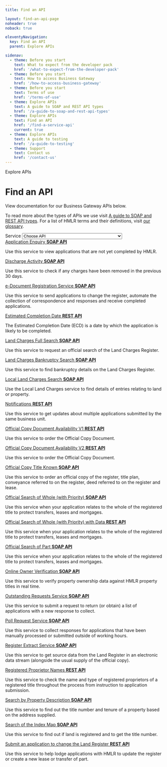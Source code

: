 ```yaml
---
title: Find an API

layout: find-an-api-page
noheader: true
noback: true

eleventyNavigation:
  key: Find an API
  parent: Explore APIs

sidenav:
  - theme: Before you start
    text: What to expect from the developer pack
    href: '/what-to-expect-from-the-developer-pack'
  - theme: Before you start
    text: How to access Business Gateway
    href: '/how-to-access-business-gateway'
  - theme: Before you start
    text: Terms of use
    href: '/terms-of-use'
  - theme: Explore APIs
    text: A guide to SOAP and REST API types
    href: '/a-guide-to-soap-and-rest-api-types'
  - theme: Explore APIs
    text: Find an API
    href: '/find-a-service-api'
    current: true
  - theme: Explore APIs
    text: A guide to testing
    href: '/a-guide-to-testing'
  - theme: Support
    text: Contact us 
    href: '/contact-us'
---
```


<span class="govuk-caption-xl">Explore APIs</span>
<h1 class="govuk-heading-xl">Find an API</h1>
<div class="govuk-grid-row">
  <p class="govuk-body govuk-!-font-weight-regular govuk-!-margin-left-3">View documentation for our Business Gateway APIs below.</p>
  <p class="govuk-body govuk-!-font-weight-regular govuk-!-margin-left-3">To read more about the types of APIs we use visit <a class="govuk-link" href="/a-guide-to-soap-and-rest-api-types">A guide to SOAP and REST API types</a>. For a list of HMLR terms and their definitions, visit <a class="govuk-link" href="/glossary">our glossary</a>.</p>
  <div class="govuk-form-group govuk-!-margin-left-3">
    <label class="govuk-label" for="sort">Service</label>
    <select class="govuk-select" id="sort" name="sort">
      <option value="choose-service-api" selected="selected">Choose API</option>
      <option value="application-enquiry">Application Enquiry</option>
      <option value="discharge-activity">Discharge Activity</option>
      <option value="e-document-registration-service">e-Document Registration Service</option>
      <option value="estimated-completion-date">Estimated Completion Date</option>
      <option value="land-charges-full-search">Land Charges Full Search</option>
      <option value="land-charges-bankruptcy-search">Land Charges Bankruptcy Search</option>
      <option value="local-land-charges-search">Local Land Charges Search</option>
      <option value="official-copy-document-availability-v1">Official Copy Document Availability V1</option>
      <option value="official-copy-document-availability-v2">Official Copy Document Availability V2</option>
      <option value="official-copy-title-known">Official Copy Title Known</option>
      <option value="official-search-of-whole-with-priority">Official Search of Whole (with priority)</option>
      <option value="official-search-of-whole-with-priority-with-data">Official Search if Whole (with priority) with Data</option>
      <option value="official-search-of-part">Official Search of Part</option>
      <option value="online-owner-verification">Online Owner Verification</option>
      <option value="outstanding-requests-service">Outstanding Requests Service</option>
      <option value="poll-request-service">Poll Request Service</option>
      <option value="register-extract-service">Register Extract Service</option>
      <option value="registered-proprietor-names">Registered Proprietor Names</option>
      <option value="search-by-property-description">Search by Property Description</option>
      <option value="search-of-the-index-map">Search of the Index Map</option>
      <option value="submit-an-application-to-change-the-land-register">Submit an application to change the Land Register</option>
    </select>
  </div>
</div>

<div class="govuk-grid-row" data-sortable="application-enquiry">
  <a id="application-enquiry" class="govuk-heading-s govuk-link govuk-!-margin-left-3" href="https://landregistry.github.io/bgtechdoc/services/application_enquiry/">Application Enquiry <strong class="govuk-tag govuk-!-margin-left-3 govuk-tag--blue">SOAP API</strong></a>
  <p class="govuk-body govuk-!-margin-left-3">Use this service to view applications that are not yet completed by HMLR.</p>
</div>

<div class="govuk-grid-row" data-sortable="discharge-activity">
  <a id="discharge-activity" class="govuk-heading-s govuk-link govuk-!-margin-left-3" href="https://landregistry.github.io/bgtechdoc/services/discharge_activity/">Discharge Activity <strong class="govuk-tag govuk-!-margin-left-3 govuk-tag--blue">SOAP API</strong></a>
  <p class="govuk-body govuk-!-margin-left-3">Use this service to check if any charges have been removed in the previous 30 days.</p>
</div>

<div class="govuk-grid-row" data-sortable="e-document-registration-service">
  <a class="govuk-heading-s govuk-link govuk-!-margin-left-3" href="https://landregistry.github.io/bgtechdoc/services/edrs/">e-Document Registration Service <strong class="govuk-tag govuk-!-margin-left-3 govuk-tag--blue">SOAP API</strong></a>
  <p class="govuk-body govuk-!-margin-left-3">Use this service to send applications to change the register, automate the collection of correspondence and responses and receive completed applications.</p>
</div>

<div class="govuk-grid-row" data-sortable="estimated-completion-date">
  <a class="govuk-heading-s govuk-link govuk-!-margin-left-3" href="https://landregistry.github.io/bgtechdoc/services/estimated_completion_date/">Estimated Completion Date <strong class="govuk-tag govuk-!-margin-left-3 govuk-tag--orange">REST API</strong></a>
  <p class="govuk-body govuk-!-margin-left-3">The Estimated Completion Date (ECD) is a date by which the application is likely to be completed.</p>
</div>

<div class="govuk-grid-row" data-sortable="land-charges-full-search">
  <a class="govuk-heading-s govuk-link govuk-!-margin-left-3" href="https://landregistry.github.io/bgtechdoc/services/land_charges_full_search/">Land Charges Full Search <strong class="govuk-tag govuk-!-margin-left-3 govuk-tag--blue">SOAP API</strong></a>
  <p class="govuk-body govuk-!-margin-left-3">Use this service to request an official search of the Land Charges Register.</p>
</div>

<div class="govuk-grid-row" data-sortable="land-charges-bankruptcy-search">
  <a class="govuk-heading-s govuk-link govuk-!-margin-left-3" href="https://landregistry.github.io/bgtechdoc/services/land_charges_bankruptcy_search/">Land Charges Bankruptcy Search <strong class="govuk-tag govuk-!-margin-left-3 govuk-tag--blue">SOAP API</strong></a>
  <p class="govuk-body govuk-!-margin-left-3">Use this service to find bankruptcy details on the Land Charges Register.</p>
</div>

<div class="govuk-grid-row" data-sortable="local-land-charges-search">
  <a class="govuk-heading-s govuk-link govuk-!-margin-left-3" href="https://landregistry.github.io/bgtechdoc/services/local_land_charges_search/">Local Land Charges Search <strong class="govuk-tag govuk-!-margin-left-3 govuk-tag--blue">SOAP API</strong></a>
  <p class="govuk-body govuk-!-margin-left-3">Use the Local Land Charges service to find details of entries relating to land or property.</p>
</div>

<div class="govuk-grid-row" data-sortable="notifications">
  <a class="govuk-heading-s govuk-link govuk-!-margin-left-3" href="/apis/notifications">Notifications <strong class="govuk-tag govuk-!-margin-left-3 govuk-tag--orange">REST API</strong></a>
  <p class="govuk-body govuk-!-margin-left-3">Use this service to get updates about multiple applications submitted by the same business unit.</p>
</div>

<div class="govuk-grid-row" data-sortable="official-copy-document-availability-v1">
  <a class="govuk-heading-s govuk-link govuk-!-margin-left-3" href="https://landregistry.github.io/bgtechdoc/services/official_copy_document_availability_v1/">Official Copy Document Availability V1 <strong class="govuk-tag govuk-!-margin-left-3 govuk-tag--orange">REST API</strong></a>
  <p class="govuk-body govuk-!-margin-left-3">Use this service to order the Official Copy Document.</p>
</div>

<div class="govuk-grid-row" data-sortable="official-copy-document-availability-v2">
  <a class="govuk-heading-s govuk-link govuk-!-margin-left-3" href="https://landregistry.github.io/bgtechdoc/services/official_copy_document_availability_v2/">Official Copy Document Availability V2 <strong class="govuk-tag govuk-!-margin-left-3 govuk-tag--orange">REST API</strong></a>
  <p class="govuk-body govuk-!-margin-left-3">Use this service to order the Official Copy Document.</p>
</div>

<div class="govuk-grid-row" data-sortable="official-copy-title-known">
  <a class="govuk-heading-s govuk-link govuk-!-margin-left-3" href="https://landregistry.github.io/bgtechdoc/services/official_copy_title_known/">Official Copy Title Known <strong class="govuk-tag govuk-!-margin-left-3 govuk-tag--blue">SOAP API</strong></a>
  <p class="govuk-body govuk-!-margin-left-3">Use this service to order an official copy of the register, title plan, conveyance referred to on the register, deed referred to on the register and lease.</p>
</div>

<div class="govuk-grid-row" data-sortable="official-search-of-whole-with-priority">
  <a class="govuk-heading-s govuk-link govuk-!-margin-left-3" href="https://landregistry.github.io/bgtechdoc/services/official_search_of_whole/">Official Search of Whole (with Priority) <strong class="govuk-tag govuk-!-margin-left-3 govuk-tag--blue">SOAP API</strong></a>
  <p class="govuk-body govuk-!-margin-left-3">Use this service when your application relates to the whole of the registered title to protect transfers, leases and mortgages.</p>
</div>

<div class="govuk-grid-row" data-sortable="official-search-of-whole-with-priority-with-data">
  <a class="govuk-heading-s govuk-link govuk-!-margin-left-3" href="https://landregistry.github.io/bgtechdoc/services/official_search_of_whole_rest/">Official Search of Whole (with Priority) with Data <strong class="govuk-tag govuk-!-margin-left-3 govuk-tag--orange">REST API</strong></a>
  <p class="govuk-body govuk-!-margin-left-3">Use this service when your application relates to the whole of the registered title to protect transfers, leases and mortgages.</p>
</div>

<div class="govuk-grid-row" data-sortable="official-search-of-part">
  <a class="govuk-heading-s govuk-link govuk-link govuk-!-margin-left-3" href="https://landregistry.github.io/bgtechdoc/services/official_search_of_part/">Official Search of Part <strong class="govuk-tag govuk-!-margin-left-3 govuk-tag--blue">SOAP API</strong></a>
  <p class="govuk-body govuk-!-margin-left-3">Use this service when your application relates to the whole of the registered title to protect transfers, leases and mortgages.</p>
</div>

<div class="govuk-grid-row" data-sortable="online-owner-verification">
  <a class="govuk-heading-s govuk-link govuk-!-margin-left-3" href="https://landregistry.github.io/bgtechdoc/services/online_owner_verification/">Online Owner Verification <strong class="govuk-tag govuk-!-margin-left-3 govuk-tag--blue">SOAP API</strong></a>
  <p class="govuk-body govuk-!-margin-left-3">Use this service to verify property ownership data against HMLR property titles in real time.</p>
</div>

<div class="govuk-grid-row" data-sortable="outstanding-requests-service">
  <a class="govuk-heading-s govuk-link govuk-!-margin-left-3" href="https://landregistry.github.io/bgtechdoc/services/outstanding_requests_service/">Outstanding Requests Service <strong class="govuk-tag govuk-!-margin-left-3 govuk-tag--blue">SOAP API</strong></a>
  <p class="govuk-body govuk-!-margin-left-3">Use this service to submit a request to return (or obtain) a list of applications with a new response to collect.</p>
</div>

<div class="govuk-grid-row" data-sortable="poll-request-service">
  <a class="govuk-heading-s govuk-link govuk-!-margin-left-3" href="https://landregistry.github.io/bgtechdoc/services/poll_request_service/">Poll Request Service <strong class="govuk-tag govuk-!-margin-left-3 govuk-tag--blue">SOAP API</strong></a>
  <p class="govuk-body govuk-!-margin-left-3">Use this service to collect responses for applications that have been manually processed or submitted outside of working hours.</p>
</div>

<div class="govuk-grid-row" data-sortable="register-extract-service">
  <a class="govuk-heading-s govuk-link govuk-!-margin-left-3" href="https://landregistry.github.io/bgtechdoc/services/register_extract_service/">Register Extract Service <strong class="govuk-tag govuk-!-margin-left-3 govuk-tag--blue">SOAP API</strong></a>
  <p class="govuk-body govuk-!-margin-left-3">Use this service to get source data from the Land Register in an electronic data stream (alongside the usual supply of the official copy).</p>
</div>

<div class="govuk-grid-row" data-sortable="registered-proprietor-names">
  <a class="govuk-heading-s govuk-link govuk-!-margin-left-3" href="https://landregistry.github.io/bgtechdoc/services/registered_proprietor_names/">Registered Proprietor Names <strong class="govuk-tag govuk-!-margin-left-3 govuk-tag--orange">REST API</strong></a>
  <p class="govuk-body govuk-!-margin-left-3">Use this service to check the name and type of registered proprietors of a registered title throughout the process from instruction to application submission.</p>
</div>

<div class="govuk-grid-row" data-sortable="search-by-property-description">
  <a class="govuk-heading-s govuk-link govuk-!-margin-left-3" href="https://landregistry.github.io/bgtechdoc/services/search_property_description/">Search by Property Description <strong class="govuk-tag govuk-!-margin-left-3 govuk-tag--blue">SOAP API</strong></a>
  <p class="govuk-body govuk-!-margin-left-3">Use this service to find out the title number and tenure of a property based on the address supplied.</p>
</div>

<div class="govuk-grid-row" data-sortable="search-of-the-index-map">
  <a class="govuk-heading-s govuk-link govuk-!-margin-left-3" href="https://landregistry.github.io/bgtechdoc/services/search_index_map/">Search of the Index Map <strong class="govuk-tag govuk-!-margin-left-3 govuk-tag--blue">SOAP API</strong></a>
  <p class="govuk-body govuk-!-margin-left-3">Use this service to find out if land is registered and to get the title number.</p>
</div>

<div class="govuk-grid-row" data-sortable="submit-an-application-to-change-the-land-register">
  <a class="govuk-heading-s govuk-link govuk-!-margin-left-3" href="/apis/submit-an-application-to-change-the-land-register">Submit an application to change the Land Register <strong class="govuk-tag govuk-!-margin-left-3 govuk-tag--orange">REST API</strong></a>
  <p class="govuk-body govuk-!-margin-left-3">Use this service to help lodge applications with HMLR to update the register or create a new lease or transfer of part.</p>
</div>
